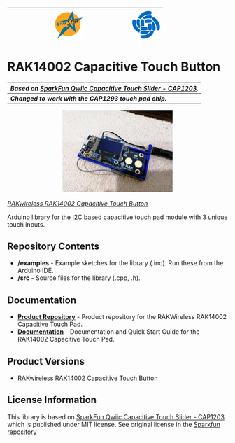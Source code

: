 | <center><img src="./assets/rakstar.jpg" alt="RAKstar" width=25%></center>  | ![RAKWireless](./assets/RAK-Whirls.png) |
| -- | -- |

RAK14002 Capacitive Touch Button
========================================

| _**Based on [SparkFun Qwiic Capacitive Touch Slider - CAP1203](https://github.com/sparkfun/Qwiic_Capacitive_Touch_Slider_Arduino_Library).**_  |
| -- |    
| _**Changed to work with the CAP1293 touch pad chip.**_  |


<center><img src="./assets/touchpad.png" alt="RAKstar" width=50%></center>

[*RAKwireless RAK14002 Capacitive Touch Button*](https://docs.rakwireless.com/Product-Categories/WisBlock/#wisblock-io)

Arduino library for the I2C based capacitive touch pad module with 3 unique touch inputs. 

Repository Contents
------------------- 
* **/examples** - Example sketches for the library (.ino). Run these from the Arduino IDE.
* **/src** - Source files for the  library (.cpp, .h).

Documentation
--------------
* **[Product Repository](https://github.com/RAKWireless/RAK14002-CAP1293-Library)** - Product repository for the RAKWireless RAK14002 Capacitive Touch Pad.
* **[Documentation](https://docs.rakwireless.com/Product-Categories/WisBlock/#wisblock-io)** - Documentation and Quick Start Guide for the RAK14002 Capacitive Touch Pad.

Product Versions
----------------
* [RAKwireless RAK14002 Capacitive Touch Button](https://store.rakwireless.com/collections/wisblock-io) 

License Information    
-------------------

This library is based on [SparkFun Qwiic Capacitive Touch Slider - CAP1203](https://github.com/sparkfun/Qwiic_Capacitive_Touch_Slider_Arduino_Library) which is published under MIT license. See original license in the [Sparkfun repository](https://github.com/sparkfun/Qwiic_Capacitive_Touch_Slider_Arduino_Library)
